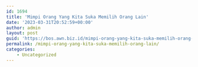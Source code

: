 ```yaml
---
id: 1694
title: 'Mimpi Orang Yang Kita Suka Memilih Orang Lain'
date: '2023-03-31T20:52:59+00:00'
author: admin
layout: post
guid: 'https://bos.awn.biz.id/mimpi-orang-yang-kita-suka-memilih-orang-lain/'
permalink: /mimpi-orang-yang-kita-suka-memilih-orang-lain/
categories:
    - Uncategorized
---
```


